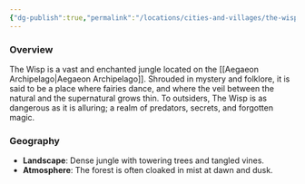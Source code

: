 ```yaml
---
{"dg-publish":true,"permalink":"/locations/cities-and-villages/the-wisp/","dgPassFrontmatter":true}
---
```



### Overview

The Wisp is a vast and enchanted jungle located on the [[Aegaeon Archipelago\|Aegaeon Archipelago]]. Shrouded in mystery and folklore, it is said to be a place where fairies dance, and where the veil between the natural and the supernatural grows thin. To outsiders, The Wisp is as dangerous as it is alluring; a realm of predators, secrets, and forgotten magic.

### Geography

- **Landscape**: Dense jungle with towering trees and tangled vines.
- **Atmosphere**: The forest is often cloaked in mist at dawn and dusk.